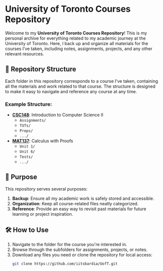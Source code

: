 # University of Toronto Courses Repository

Welcome to my **University of Toronto Courses Repository**! This is my personal archive for everything related to my academic journey at the University of Toronto. Here, I back up and organize all materials for the courses I’ve taken, including notes, assignments, projects, and any other relevant resources.

## 📂 Repository Structure

Each folder in this repository corresponds to a course I’ve taken, containing all the materials and work related to that course. The structure is designed to make it easy to navigate and reference any course at any time.

### Example Structure:
- **[CSC148](./CSC148/)**: Introduction to Computer Science II
  - `Assignments/`
  - `TUTs/`
  - `Preps/`
  - `.../`
- **[MAT137](./MAT137/)**: Calculus with Proofs
  - `Unit 1/`
  - `Unit 6/`
  - `Tests/`
  - `.../`

## 🧭 Purpose

This repository serves several purposes:
1. **Backup**: Ensure all my academic work is safely stored and accessible.
2. **Organization**: Keep all course-related files neatly categorized.
3. **Reference**: Provide an easy way to revisit past materials for future learning or project inspiration.

## 🛠️ How to Use

1. Navigate to the folder for the course you're interested in.
2. Browse through the subfolders for assignments, projects, or notes.
3. Download any files you need or clone the repository for local access:
   ```bash
   git clone https://github.com/iitsbardia/UofT.git

